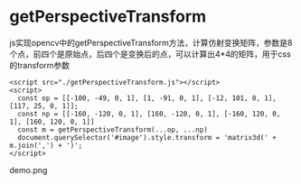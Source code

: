 # getPerspectiveTransform
js实现opencv中的getPerspectiveTransform方法，计算仿射变换矩阵，参数是8个点，前四个是原始点，后四个是变换后的点，可以计算出4*4的矩阵，用于css的transform参数

```
<script src="./getPerspectiveTransform.js"></script>
<script>
  const op = [[-100, -49, 0, 1], [1, -91, 0, 1], [-12, 101, 0, 1], [117, 25, 0, 1]];
  const np = [[-160, -120, 0, 1], [160, -120, 0, 1], [-160, 120, 0, 1], [160, 120, 0, 1]]
  const m = getPerspectiveTransform(...op, ...np)
  document.querySelector('#image').style.transform = 'matrix3d(' + m.join(',') + ')';
</script>
```
demo.png
